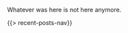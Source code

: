 <!--
permalink: /deleted/
layout: page
eleventyExcludeFromCollections: true
-->

Whatever was here is not here anymore.

{{> recent-posts-nav}}

